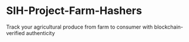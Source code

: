 # SIH-Project-Farm-Hashers
Track your agricultural produce from farm to consumer with blockchain-verified authenticity
